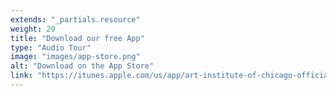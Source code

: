 ```yaml
---
extends: "_partials.resource"
weight: 20
title: "Download our free App"
type: "Audio Tour"
image: "images/app-store.png"
alt: "Download on the App Store"
link: "https://itunes.apple.com/us/app/art-institute-of-chicago-official-mobile-app/id1130366814?mt=8"
---
```

